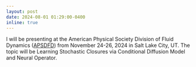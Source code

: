 ```yaml
---
layout: post
date: 2024-08-01 01:29:00-0400
inline: true
---
```

I will be presenting at the American Physical Society Division of Fluid Dynamics ([APSDFD](https://dfd-meeting.aps.org/)) from November 24-26, 2024 in Salt Lake City, UT. The topic will be Learning Stochastic Closures via Conditional Diffusion Model and Neural Operator.